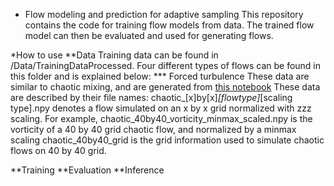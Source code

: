 * Flow modeling and prediction for adaptive sampling
This repository contains the code for training flow models from data. The trained flow model can then be evaluated and used for generating flows.

*How to use
**Data
Training data can be found in /Data/TrainingDataProcessed. Four different types of flows can be found in this folder and is explained below:
*** Forced turbulence
These data are similar to chaotic mixing, and are generated from [this notebook](https://github.com/google/jax-cfd/blob/main/notebooks/spectral_forced_turbulence.ipynb)
These data are described by their file names: chaotic_[x]by[x]_[flowtype]_[scaling type].npy denotes a flow simulated on an x by x grid normalized with zzz scaling.
For example, 
chaotic_40by40_vorticity_minmax_scaled.npy is the vorticity of a 40 by 40 grid chaotic flow, and normalized by a minmax scaling
chaotic_40by40_grid is the grid information used to simulate chaotic flows on 40 by 40 grid.
 
**Training
**Evaluation
**Inference
